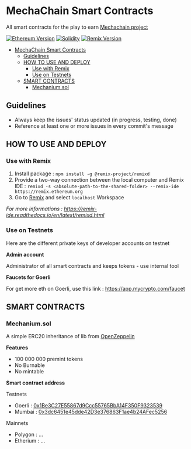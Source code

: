 # MechaChain Smart Contracts
All smart contracts for the play to earn [Mechachain project](https://mechachain.io/en/)


[![Ethereum Version][ethereum-image]][ethereum-url]
[![Solidity][solidity-image]][solidity-url]
[![Remix Version][remix-image]][remix-url]

<!-- Markdown link & img dfn's -->
[ethereum-image]: https://img.shields.io/badge/Ethereum-purple?logo=Ethereum
[ethereum-url]: https://ethereum.org/fr/
[remix-image]: https://img.shields.io/badge/Use_with_Remix_IDE-blue
[remix-url]: https://remix.ethereum.org/
[solidity-image]: https://img.shields.io/badge/Solidity_v0.8.7-gray?logo=Solidity
[solidity-url]: https://nodejs.org/uk/blog/release/v12.14.1/

- [MechaChain Smart Contracts](#mechachain-smart-contracts)
  - [Guidelines](#guidelines)
  - [HOW TO USE AND DEPLOY](#how-to-use-and-deploy)
    - [Use with Remix](#use-with-remix)
    - [Use on Testnets](#use-on-testnets)
  - [SMART CONTRACTS](#smart-contracts)
    - [Mechanium.sol](#mechaniumsol)

## Guidelines

- Always keep the issues' status updated (in progress, testing, done)
- Reference at least one or more issues in every commit's message

## HOW TO USE AND DEPLOY 
### Use with Remix
  1. Install package : `npm install -g @remix-project/remixd`
  2. Provide a two-way connection between the local computer and Remix IDE :
  `remixd -s <absolute-path-to-the-shared-folder> --remix-ide https://remix.ethereum.org`
  3. Go to [Remix](https://remix.ethereum.org/) and select `localhost` Workspace

_For more informations : https://remix-ide.readthedocs.io/en/latest/remixd.html_

### Use on Testnets

Here are the different private keys of developer accounts on testnet

**Admin account**

Administrator of all smart contracts and keeps tokens - use internal tool

**Faucets for Goerli**

For get more eth on Goerli, use this link : https://app.mycrypto.com/faucet
## SMART CONTRACTS

### Mechanium.sol
A simple ERC20 inheritance of lib from [OpenZeppelin](https://docs.openzeppelin.com/contracts/4.x/erc20) 

**Features**
  - 100 000 000 premint tokens
  - No Burnable 
  - No mintable  

**Smart contract address**

Testnets
  - Goerli : [0x1Be3C27E55867d9Ccc55765BbA14F350F9323539](https://goerli.etherscan.io/address/0x1be3c27e55867d9ccc55765bba14f350f9323539)
  - Mumbai : [0x3dc6451e45dde42D3e376863F1ae4b24AFec5256](https://mumbai.polygonscan.com/address/0x3dc6451e45dde42D3e376863F1ae4b24AFec5256)

Mainnets
  - Polygon : ...
  - Etherium : ...
